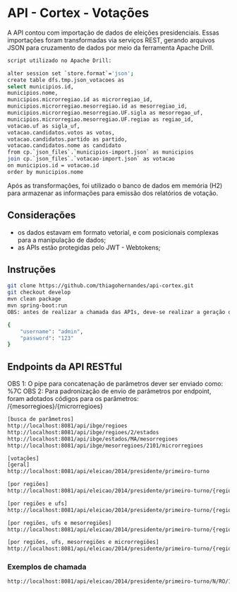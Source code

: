 # API - Cortex - Votações

A API contou com importação de dados de eleições presidenciais. Essas importações foram transformadas via serviços REST, gerando arquivos JSON para cruzamento de dados por meio da ferramenta Apache Drill.

```bash
script utilizado no Apache Drill:

alter session set `store.format`='json';
create table dfs.tmp.json_votacoes as
select municipios.id,
municipios.nome,
municipios.microrregiao.id as microrregiao_id,
municipios.microrregiao.mesorregiao.id as mesorregiao_id,
municipios.microrregiao.mesorregiao.UF.sigla as mesorregao_uf,
municipios.microrregiao.mesorregiao.UF.regiao as regiao_id,
votacao.uf as sigla_uf, 
votacao.candidatos.votos as votos,
votacao.candidatos.partido as partido,
votacao.candidatos.nome as candidato
from cp.`json_files`.`municipios-import.json` as municipios
join cp.`json_files`.`votacao-import.json` as votacao
on municipios.id = votacao.id
order by municipios.nome
```

Após as transformações, foi utilizado o banco de dados em memória (H2) para armazenar as informações para emissão dos relatórios de votação.

## Considerações
- os dados estavam em formato vetorial, e com posicionais complexas para a manipulação de dados;
- as APIs estão protegidas pelo JWT - Webtokens;

## Instruções


```bash
git clone https://github.com/thiagohernandes/api-cortex.git
git checkout develop
mvn clean package
mvn spring-boot:run
OBS: antes de realizar a chamada das APIs, deve-se realizar a geração do token (JWT) via: http://localhost:8081/login [POST] com o body:

{
    "username": "admin",
    "password": "123"
}

```

## Endpoints da API RESTful
OBS 1: O pipe para concatenação de parâmetros dever ser enviado como: %7C
OBS 2: Para padronização de envio de parâmetros por endpoint, foram adotados códigos para os parâmetros: /{mesorregioes}/{microrregioes}

```bash
[busca de parâmetros]
http://localhost:8081/api/ibge/regioes
http://localhost:8081/api/ibge/regioes/2/estados
http://localhost:8081/api/ibge/estados/MA/mesorregioes
http://localhost:8081/api/ibge/mesorregioes/2101/microrregioes

[votações]
[geral]
http://localhost:8081/api/eleicao/2014/presidente/primeiro-turno

[por regiões]
http://localhost:8081/api/eleicao/2014/presidente/primeiro-turno/{regioes}

[por regiões e ufs]
http://localhost:8081/api/eleicao/2014/presidente/primeiro-turno/{regioes}/{ufs}

[por regiões, ufs e mesorregiões]
http://localhost:8081/api/eleicao/2014/presidente/primeiro-turno/{regioes}/{ufs}/{mesorregioes}

[por regiões, ufs, mesorregiões e microrregiões]
http://localhost:8081/api/eleicao/2014/presidente/primeiro-turno/{regioes}/{ufs}/{mesorregioes}/{microrregioes}

```

### Exemplos de chamada
```bash
http://localhost:8081/api/eleicao/2014/presidente/primeiro-turno/N/RO/1101/11001%7C11002
```
